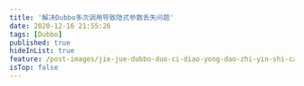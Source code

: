 ```yaml
---
title: '解决Dubbo多次调用导致隐式参数丢失问题'
date: 2020-12-16 21:55:26
tags: [Dubbo]
published: true
hideInList: true
feature: /post-images/jie-jue-dubbo-duo-ci-diao-yong-dao-zhi-yin-shi-can-shu-diu-shi-wen-ti.jpg
isTop: false
---
```

#